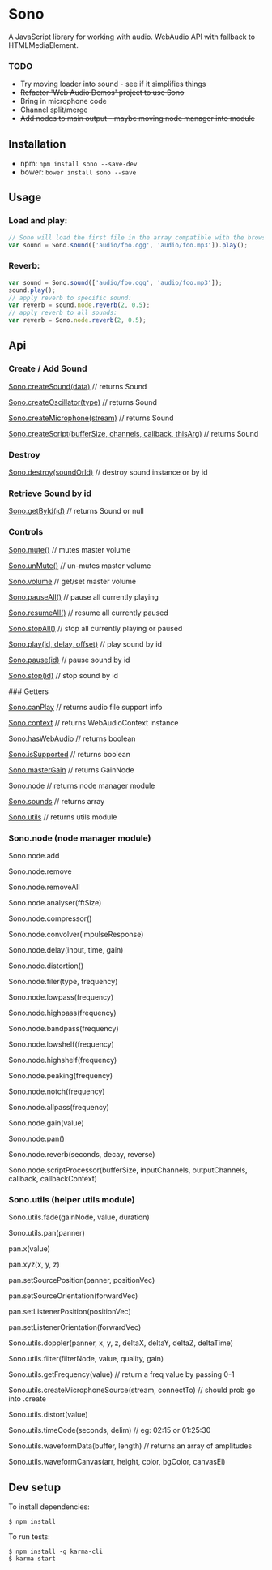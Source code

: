 # Sono

A JavaScript library for working with audio. WebAudio API with fallback to HTMLMediaElement.

### TODO

* Try moving loader into sound - see if it simplifies things
* ~~Refactor 'Web Audio Demos' project to use Sono~~
* Bring in microphone code
* Channel split/merge
* ~~Add nodes to main output - maybe moving node manager into module~~

## Installation

* npm: ```npm install sono --save-dev```
* bower: ```bower install sono --save```

## Usage

### Load and play:
```javascript
// Sono will load the first file in the array compatible with the browser
var sound = Sono.sound(['audio/foo.ogg', 'audio/foo.mp3']).play();
```

### Reverb:
```javascript
var sound = Sono.sound(['audio/foo.ogg', 'audio/foo.mp3']);
sound.play();
// apply reverb to specific sound:
var reverb = sound.node.reverb(2, 0.5);
// apply reverb to all sounds:
var reverb = Sono.node.reverb(2, 0.5);
```

## Api


### Create / Add Sound

[Sono.createSound(data)](docs/Sono.md#createsound) // returns Sound

[Sono.createOscillator(type)](docs/Sono.md#oscillator) // returns Sound

[Sono.createMicrophone(stream)](docs/Sono.md#microphone) // returns Sound

[Sono.createScript(bufferSize, channels, callback, thisArg)](docs/Sono.md#script) // returns Sound

### Destroy

[Sono.destroy(soundOrId)](docs/Sono.md#destroy) // destroy sound instance or by id

### Retrieve Sound by id

[Sono.getById(id)](docs/Sono.md#getbyid) // returns Sound or null


### Controls

[Sono.mute()](docs/Sono.md#mute) // mutes master volume

[Sono.unMute()](docs/Sono.md#unmute) // un-mutes master volume

[Sono.volume](docs/Sono.md#volume) // get/set master volume

[Sono.pauseAll()](docs/Sono.md#pauseall) // pause all currently playing

[Sono.resumeAll()](docs/Sono.md#resumeall) // resume all currently paused

[Sono.stopAll()](docs/Sono.md#stopall) // stop all currently playing or paused

[Sono.play(id, delay, offset)](docs/Sono.md#play) // play sound by id

[Sono.pause(id)](docs/Sono.md#pause) // pause sound by id

[Sono.stop(id)](docs/Sono.md#stop) // stop sound by id


### Getters

[Sono.canPlay](docs/Sono.md#canplay) // returns audio file support info

[Sono.context](docs/Sono.md#context) // returns WebAudioContext instance

[Sono.hasWebAudio](docs/Sono.md#haswebaudio) // returns boolean

[Sono.isSupported](docs/Sono.md#issupported) // returns boolean

[Sono.masterGain](docs/Sono.md#mastergain) // returns GainNode

[Sono.node](docs/Sono.md#node) // returns node manager module

[Sono.sounds](docs/Sono.md#sounds) // returns array

[Sono.utils](docs/Sono.md#utils) // returns utils module



### Sono.node (node manager module)

Sono.node.add

Sono.node.remove

Sono.node.removeAll

Sono.node.analyser(fftSize)

Sono.node.compressor()

Sono.node.convolver(impulseResponse)

Sono.node.delay(input, time, gain)

Sono.node.distortion()

Sono.node.filer(type, frequency)

Sono.node.lowpass(frequency)

Sono.node.highpass(frequency)

Sono.node.bandpass(frequency)

Sono.node.lowshelf(frequency)

Sono.node.highshelf(frequency)

Sono.node.peaking(frequency)

Sono.node.notch(frequency)

Sono.node.allpass(frequency)

Sono.node.gain(value)

Sono.node.pan()

Sono.node.reverb(seconds, decay, reverse)

Sono.node.scriptProcessor(bufferSize, inputChannels, outputChannels, callback, callbackContext)


### Sono.utils (helper utils module)

Sono.utils.fade(gainNode, value, duration)

Sono.utils.pan(panner)

pan.x(value)

pan.xyz(x, y, z)

pan.setSourcePosition(panner, positionVec)

pan.setSourceOrientation(forwardVec)

pan.setListenerPosition(positionVec)

pan.setListenerOrientation(forwardVec)


Sono.utils.doppler(panner, x, y, z, deltaX, deltaY, deltaZ, deltaTime)

Sono.utils.filter(filterNode, value, quality, gain)

Sono.utils.getFrequency(value) // return a freq value by passing 0-1

Sono.utils.createMicrophoneSource(stream, connectTo) // should prob go into .create

Sono.utils.distort(value)

Sono.utils.timeCode(seconds, delim) // eg: 02:15 or 01:25:30

Sono.utils.waveformData(buffer, length) // returns an array of amplitudes

Sono.utils.waveformCanvas(arr, height, color, bgColor, canvasEl)





## Dev setup

To install dependencies:

```
$ npm install
```

To run tests:

```
$ npm install -g karma-cli
$ karma start
```
